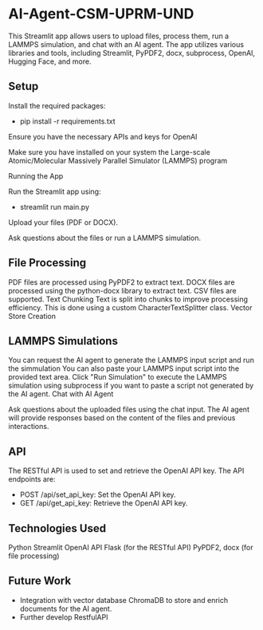 # AI-Agent-CSM-UPRM-UND
This Streamlit app allows users to upload files, process them, run a LAMMPS simulation, and chat with an AI agent. The app utilizes various libraries and tools, including Streamlit, PyPDF2, docx, subprocess, OpenAI, Hugging Face, and more.

## Setup

Install the required packages: 
  - pip install -r requirements.txt

Ensure you have the necessary APIs and keys for OpenAI

Make sure you have installed on your system the Large-scale Atomic/Molecular Massively Parallel Simulator (LAMMPS) program

Running the App

Run the Streamlit app using: 
-   streamlit run main.py

Upload your files (PDF or DOCX).

Ask questions about the files or run a LAMMPS simulation.

## File Processing

PDF files are processed using PyPDF2 to extract text.
DOCX files are processed using the python-docx library to extract text.
CSV files are supported.
Text Chunking
Text is split into chunks to improve processing efficiency. This is done using a custom CharacterTextSplitter class.
Vector Store Creation

## LAMMPS Simulations

You can request the AI agent to generate the LAMMPS input script and run the simmulation
You can also paste your LAMMPS input script into the provided text area.
Click "Run Simulation" to execute the LAMMPS simulation using subprocess if you want to paste a script not generated by the AI agent.
Chat with AI Agent

Ask questions about the uploaded files using the chat input.
The AI agent will provide responses based on the content of the files and previous interactions.

## API

The RESTful API is used to set and retrieve the OpenAI API key. The API endpoints are:
- POST /api/set_api_key: Set the OpenAI API key.
- GET /api/get_api_key: Retrieve the OpenAI API key.

## Technologies Used

Python
Streamlit
OpenAI API
Flask (for the RESTful API)
PyPDF2, docx (for file processing)

## Future Work

- Integration with vector database ChromaDB to store and enrich documents for the AI agent.
- Further develop RestfulAPI


  
